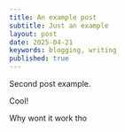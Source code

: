 ```yaml
---
title: An example post
subtitle: Just an example
layout: post
date: 2025-04-21
keywords: blogging, writing
published: true
---
```


Second post example. 

Cool! 

Why wont it work tho
